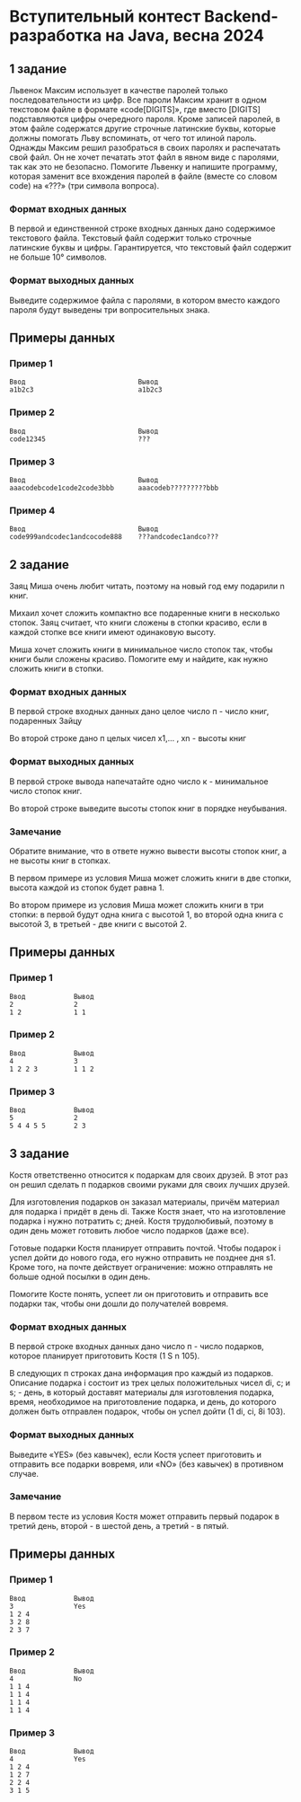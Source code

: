 # Вступительный контест Backend-разработка на Java, весна 2024

## 1 задание
Львенок Максим использует в качестве паролей только последовательности из цифр.
Все пароли Максим хранит в одном текстовом файле в формате «code[DIGITS]», где вместо [DIGITS]
подставляются цифры очередного пароля. Кроме записей паролей, в этом файле содержатся другие
строчные латинские буквы, которые должны помогать Льву вспоминать, от чего тот илиной пароль.
Однажды Максим решил разобраться в своих паролях и распечатать свой файл. Он не хочет печатать
этот файл в явном виде с паролями, так как это не безопасно.
Помогите Львенку и напишите программу, которая заменит все вхождения паролей в файле (вместе
cо словом code) на «???» (три символа вопроса).

### Формат входных данных  
В первой и единственной строке входных данных дано содержимое текстового файла. Текстовый
файл содержит только строчные латинские буквы и цифры. Гарантируется, что текстовый файл
содержит не больше 10° символов.

### Формат выходных данных  
Выведите содержимое файла с паролями, в котором вместо каждого пароля будут выведены три
вопросительных знака.

## Примеры данных

### Пример 1  
    
    Ввод                            Вывод
    a1b2c3                          a1b2c3

### Пример 2

    Ввод                            Вывод 
    code12345                       ???

### Пример 3

    Ввод                            Вывод
    aaacodebcode1code2code3bbb      aaacodeb?????????bbb

### Пример 4

    Ввод                            Вывод
    code999andcodec1andcocode888    ???andcodec1andco???

## 2 задание
Заяц Миша очень любит читать, поэтому на новый год ему подарили n книг.

Михаил хочет сложить компактно все подаренные книги в несколько стопок. Заяц считает, что книги
сложены в стопки красиво, если в каждой стопке все книги имеют одинаковую высоту.

Миша хочет сложить книги в минимальное число стопок так, чтобы книги были сложены красиво.
Помогите ему и найдите, как нужно сложить книги в стопки.

### Формат входных данных
В первой строке входных данных дано целое число п - число книг, подаренных Зайцу

Во второй строке дано п целых чисел x1,... , xn - высоты книг

### Формат выходных данных
В первой строке вывода напечатайте одно число к - минимальное число стопок книг.

Во второй строке выведите высоты стопок книг в порядке неубывания.

### Замечание  
Обратите внимание, что в ответе нужно вывести высоты стопок книг, а не высоты книг в стопках.

В первом примере из условия Миша может сложить книги в две стопки, высота каждой из стопок
будет равна 1.

Во втором примере из условия Миша может сложить книги в три стопки: в первой будут одна книга с
высотой 1, во второй одна книга с высотой 3, в третьей - две книги с высотой 2.

## Примеры данных

### Пример 1

    Ввод            Вывод
    2               2
    1 2             1 1
    
### Пример 2

    Ввод            Вывод
    4               3
    1 2 2 3         1 1 2

### Пример 3

    Ввод            Вывод
    5               2
    5 4 4 5 5       2 3 

## 3 задание
Костя ответственно относится к подаркам для своих друзей. В этот раз он решил сделать п подарков
своими руками для своих лучших друзей.

Для изготовления подарков он заказал материалы, причём материал для подарка і придёт в день di.
Также Костя знает, что на изготовление подарка і нужно потратить с; дней. Костя трудолюбивый,
поэтому в один день может готовить любое число подарков (даже все).

Готовые подарки Костя планирует отправить почтой. Чтобы подарок і успел дойти до нового года, его
нужно отправить не позднее дня s1. Кроме того, на почте действует ограничение: можно отправлять
не больше одной посылки в один день.

Помогите Косте понять, успеет ли он приготовить и отправить все подарки так, чтобы они дошли до
получателей вовремя.

### Формат входных данных
В первой строке входных данных дано число п - число подарков, которое планирует приготовить
Костя (1 S n 105).

В следующих п строках дана информация про каждый из подарков. Описание подарка і состоит из
трех целых положительных чисел di, c; и s; - день, в который доставят материалы для изготовления
подарка, время, необходимое на приготовление подарка, и день, до которого должен быть отправлен
подарок, чтобы он успел дойти (1 di, ci, 8i 103).

### Формат выходных данных
Выведите «YES» (без кавычек), если Костя успеет приготовить и отправить все подарки вовремя, или
«NO» (без кавычек) в противном случае.

### Замечание
В первом тесте из условия Костя может отправить первый подарок в третий день, второй - в шестой
день, а третий - в пятый.

## Примеры данных
### Пример 1

    Ввод            Вывод
    3               Yes
    1 2 4
    3 2 8
    2 3 7

### Пример 2

    Ввод            Вывод
    4               No
    1 1 4
    1 1 4
    1 1 4
    1 1 4

### Пример 3

    Ввод            Вывод
    4               Yes
    1 2 4
    1 2 7
    2 2 4
    3 1 5